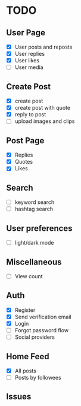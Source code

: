 # TODO

## User Page
- [x] User posts and reposts
- [x] User replies
- [x] User likes
- [ ] User media

## Create Post
- [x] create post
- [x] create post with quote
- [x] reply to post
- [ ] upload images and clips

## Post Page
- [x] Replies
- [x] Quotes
- [x] Likes

## Search
- [ ] keyword search
- [ ] hashtag search

## User preferences
- [ ] light/dark mode

## Miscellaneous
- [ ] View count

## Auth
- [x] Register
- [x] Send verification email
- [x] Login
- [ ] Forgot password flow
- [ ] Social providers

## Home Feed
- [x] All posts
- [ ] Posts by followees

## Issues
